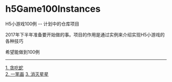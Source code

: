 # h5Game100Instances
H5小游戏100例 -- 计划中的仓库项目

2017年下半年准备要开始做的事。项目的作用是通过实例来介绍实现H5小游戏的各种技巧

希望能做到100例

---------

[1. 贪吃蛇](https://github.com/leeenx/snake)  
[2. 一笔画](https://github.com/leeenx/OneStroke)
[3. 消灭星星](https://github.com/leeenx/popstar)

